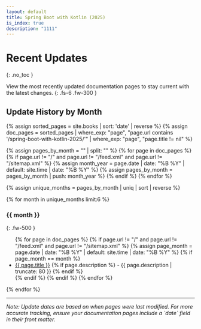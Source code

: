 ```yaml
---
layout: default
title: Spring Boot with Kotlin (2025)
is_index: true
description: "1111"
---
```


# Recent Updates
{: .no_toc }

View the most recently updated documentation pages to stay current with the latest changes.
{: .fs-6 .fw-300 }

## Update History by Month

{% assign sorted_pages = site.books | sort: 'date' | reverse %}
{% assign doc_pages = sorted_pages | where_exp: "page", "page.url contains '/spring-boot-with-kotlin-2025/'" | where_exp: "page", "page.title != nil" %}

{% assign pages_by_month = "" | split: "" %}
{% for page in doc_pages %}
{% if page.url != "/" and page.url != "/feed.xml" and page.url != "/sitemap.xml" %}
{% assign month_year = page.date | date: "%B %Y" | default: site.time | date: "%B %Y" %}
{% assign pages_by_month = pages_by_month | push: month_year %}
{% endif %}
{% endfor %}

{% assign unique_months = pages_by_month | uniq | sort | reverse %}

{% for month in unique_months limit:6 %}
### {{ month }}
{: .fw-500 }

<ul>
  {% for page in doc_pages %}
    {% if page.url != "/" and page.url != "/feed.xml" and page.url != "/sitemap.xml" %}
      {% assign page_month = page.date | date: "%B %Y" | default: site.time | date: "%B %Y" %}
      {% if page_month == month %}
        <li>
          <a href="{{ page.url | relative_url }}">{{ page.title }}</a>
          {% if page.description %}
            - {{ page.description | truncate: 80 }}
          {% endif %}
        </li>
      {% endif %}
    {% endif %}
  {% endfor %}
</ul>
{% endfor %}

---

<div class="fs-2 text-grey-dk-000">
  <em>Note: Update dates are based on when pages were last modified. For more accurate tracking, ensure your documentation pages include a `date` field in their front matter.</em>
</div>
